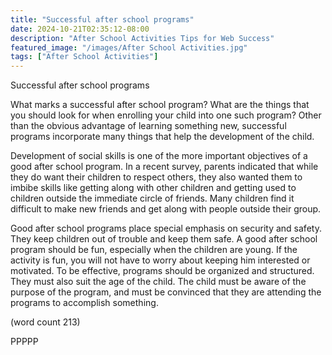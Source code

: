 ```yaml
---
title: "Successful after school programs"
date: 2024-10-21T02:35:12-08:00
description: "After School Activities Tips for Web Success"
featured_image: "/images/After School Activities.jpg"
tags: ["After School Activities"]
---
```


Successful after school programs

What marks a successful after school program? What are the things that you
should look for when enrolling your child into one such program? Other 
than the obvious advantage of learning something new, successful programs 
incorporate many things that help the development of the child. 

Development of social skills is one of the more important objectives of a 
good after school program. In a recent survey, parents indicated that 
while they do want their children to respect others, they also wanted them 
to imbibe skills like getting along with other children and getting used 
to children outside the immediate circle of friends. Many children find it 
difficult to make new friends and get along with people outside their 
group. 

Good after school programs place special emphasis on security and safety. 
They keep children out of trouble and keep them safe. A good after school 
program should be fun, especially when the children are young. If the 
activity is fun, you will not have to worry about keeping him interested 
or motivated. To be effective, programs should be organized and 
structured. They must also suit the age of the child. The child must be 
aware of the purpose of the program, and must be convinced that they are 
attending the programs to accomplish something. 

(word count 213)

PPPPP
